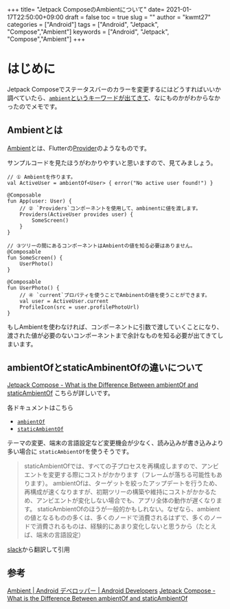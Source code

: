 
+++
title= "Jetpack ComposeのAmbientについて"
date= 2021-01-17T22:50:00+09:00
draft = false
toc = true
slug = ""
author = "kwmt27"
categories = ["Android"]
tags = ["Android", "Jetpack", "Compose","Ambient"]
keywords = ["Android", "Jetpack", "Compose","Ambient"]
+++

# はじめに

Jetpack Composeでステータスバーのカラーを変更するにはどうすればいいか調べていたら、[`ambient`というキーワードが出てきて](https://github.com/android/compose-samples/blob/main/Jetsnack/app/src/main/java/com/example/jetsnack/ui/utils/SystemUi.kt#L147)、なにものかがわからなかったのでメモです。

## Ambientとは

[Ambient](https://developer.android.com/reference/kotlin/androidx/compose/runtime/Ambient)とは、Flutterの[Provider](https://pub.dev/packages/provider)のようなものです。

サンプルコードを見たほうがわかりやすいと思いますので、見てみましょう。

```
// ① Ambientを作ります。
val ActiveUser = ambientOf<User> { error("No active user found!") }

@Composable
fun App(user: User) {
    // ② `Providers`コンポーネントを使用して、ambinentに値を渡します。
    Providers(ActiveUser provides user) {
        SomeScreen()
    }
}

// ③ツリーの間にあるコンポーネントはAmbientの値を知る必要はありません。
@Composable
fun SomeScreen() {
    UserPhoto()
}

@Composable
fun UserPhoto() {
    // ④ `current`プロパティを使うことでAmbinentの値を使うことができます。
    val user = ActiveUser.current
    ProfileIcon(src = user.profilePhotoUrl)
}
```

もしAmbientを使わなければ、コンポーネントに引数で渡していくことになり、渡された値が必要のないコンポーネントまで余計なものを知る必要が出てきてしまいます。


## ambientOfとstaticAmbinentOfの違いについて

[Jetpack Compose - What is the Difference Between ambientOf and staticAmbientOf](https://lcdsmao.dev/jetpack-compose-what-is-the-difference-between-ambient-and-static-ambient/) こちらが詳しいです。

各ドキュメントはこちら
- [`ambientOf`](https://developer.android.com/reference/kotlin/androidx/compose/runtime/package-summary#ambientof)
- [`staticAmbientOf`](https://developer.android.com/reference/kotlin/androidx/compose/runtime/package-summary#staticambientof)

テーマの変更、端末の言語設定など変更機会が少なく、読み込みが書き込みより多い場合に `staticAmbientOf`を使うそうです。

> staticAmbientOfでは、すべての子プロセスを再構成しますので、アンビエントを変更する際にコストがかかります（フレームが落ちる可能性もあります）。 
> ambientOfは、ターゲットを絞ったアップデートを行うため、再構成が速くなりますが、初期ツリーの構築や維持にコストがかかるため、アンビエントが変化しない場合でも、アプリ全体の動作が遅くなります。 
> staticAmbientOfのほうが一般的かもしれない。なぜなら、ambientの値となるものの多くは、多くのノードで消費されるはずで、多くのノードで消費されるものは、経験的にあまり変化しないと思うから（たとえば、端末の言語設定）

[slack](https://kotlinlang.slack.com/archives/CJLTWPH7S/p1604408816280700?thread_ts=1604395068.273700&cid=CJLTWPH7S)から翻訳して引用

## 参考
[Ambient  |  Android デベロッパー  |  Android Developers](https://developer.android.com/reference/kotlin/androidx/compose/runtime/Ambient)
[Jetpack Compose - What is the Difference Between ambientOf and staticAmbientOf](https://lcdsmao.dev/jetpack-compose-what-is-the-difference-between-ambient-and-static-ambient/)